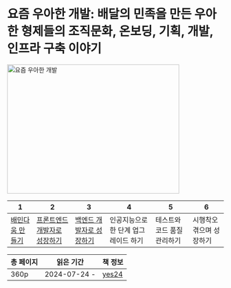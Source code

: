 # 요즘 우아한 개발: 배달의 민족을 만든 우아한 형제들의 조직문화, 온보딩, 기획, 개발, 인프라 구축 이야기

<img src="요즘 우아한 개발.jpg" alt="요즘 우아한 개발" width="400" height="300"/>

| 1             | 2                     | 3                  | 4                    | 5               | 6             |
|---------------|-----------------------|--------------------|----------------------|-----------------|---------------|
| [배민다움 만들기](배민다움-만들기.md) | [프론트엔드 개발자로 성장하기](프론트엔드-개발자로-성장하기.md) | [백엔드 개발자로 성장하기](백엔드-개발자로-성장하기.md) | 인공지능으로 한 단계 업그레이드 하기 | 테스트와 코드 품질 관리하기 | 시행착오 겪으며 성장하기 |

| 총 페이지 | 읽은 기간        | 책 정보                                                   |
|-------|--------------|--------------------------------------------------------|
| 360p  | 2024-07-24 - | [yes24](https://www.yes24.com/Product/Goods/122535338) |